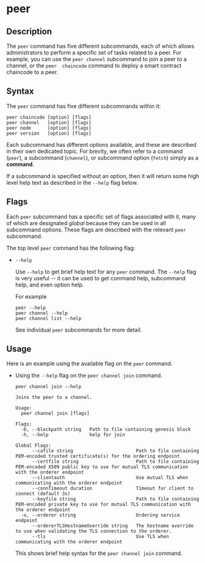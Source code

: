 # peer

## Description

 The `peer` command has five different subcommands, each of which allows
 administrators to perform a specific set of tasks related to a peer.  For
 example, you can use the `peer channel` subcommand to join a peer to a channel,
 or the `peer  chaincode` command to deploy a smart contract chaincode to a
 peer.

## Syntax

The `peer` command has five different subcommands within it:

```
peer chaincode [option] [flags]
peer channel   [option] [flags]
peer node      [option] [flags]
peer version   [option] [flags]
```

Each subcommand has different options available, and these are described in
their own dedicated topic. For brevity, we often refer to a command (`peer`), a
subcommand (`channel`), or subcommand option (`fetch`) simply as a **command**.

If a subcommand is specified without an option, then it will return some high
level help text as described in the `--help` flag below.

## Flags

Each `peer` subcommand has a specific set of flags associated with it, many of
which are designated *global* because they can be used in all subcommand
options. These flags are described with the relevant `peer` subcommand.

The top level `peer` command has the following flag:

* `--help`

  Use `--help` to get brief help text for any `peer` command. The `--help` flag
  is very useful -- it can be used to get command help, subcommand help, and
  even option help.

  For example
  ```
  peer --help
  peer channel --help
  peer channel list --help

  ```
  See individual `peer` subcommands for more detail.

## Usage

Here is an example using the available flag on the `peer` command.

* Using the `--help` flag on the `peer channel join` command.

  ```
  peer channel join --help

  Joins the peer to a channel.

  Usage:
    peer channel join [flags]

  Flags:
    -b, --blockpath string   Path to file containing genesis block
    -h, --help               help for join

  Global Flags:
        --cafile string                       Path to file containing PEM-encoded trusted certificate(s) for the ordering endpoint
        --certfile string                     Path to file containing PEM-encoded X509 public key to use for mutual TLS communication with the orderer endpoint
        --clientauth                          Use mutual TLS when communicating with the orderer endpoint
        --connTimeout duration                Timeout for client to connect (default 3s)
        --keyfile string                      Path to file containing PEM-encoded private key to use for mutual TLS communication with the orderer endpoint
    -o, --orderer string                      Ordering service endpoint
        --ordererTLSHostnameOverride string   The hostname override to use when validating the TLS connection to the orderer.
        --tls                                 Use TLS when communicating with the orderer endpoint

  ```
  This shows brief help syntax for the `peer channel join` command.
